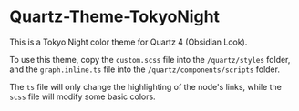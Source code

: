 # Quartz-Theme-TokyoNight

This is a Tokyo Night color theme for Quartz 4 (Obsidian Look).

To use this theme, copy the `custom.scss` file into the `/quartz/styles` folder, and the `graph.inline.ts` file into the `/quartz/components/scripts` folder.

The `ts` file will only change the highlighting of the node's links, while the `scss` file will modify some basic colors.
